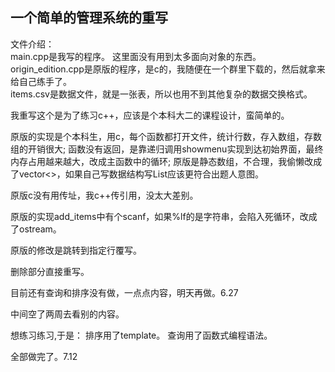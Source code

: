 ## 一个简单的管理系统的重写

文件介绍：  
main.cpp是我写的程序。
这里面没有用到太多面向对象的东西。  
origin_edition.cpp是原版的程序，是c的，我随便在一个群里下载的，然后就拿来给自己练手了。  
items.csv是数据文件，就是一张表，所以也用不到其他复杂的数据交换格式。  

我重写这个是为了练习c++，应该是个本科大二的课程设计，蛮简单的。

原版的实现是个本科生，用c，每个函数都打开文件，统计行数，存入数组，存数组的开销很大;
函数没有返回，是靠递归调用showmenu实现到达初始界面，最终内存占用越来越大，改成主函数中的循环;
原版是静态数组，不合理，我偷懒改成了vector<>，如果自己写数据结构写List应该更符合出题人意图。

原版c没有用传址，我c++传引用，没太大差别。  

原版的实现add_items中有个scanf，如果%lf的是字符串，会陷入死循环，改成了ostream。  

原版的修改是跳转到指定行覆写。  

删除部分直接重写。  

目前还有查询和排序没有做，一点点内容，明天再做。6.27

中间空了两周去看别的内容。

想练习练习,于是：
排序用了template<int i>。
查询用了函数式编程语法。

全部做完了。7.12